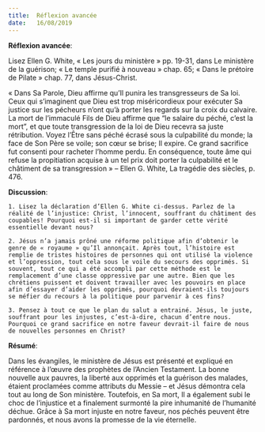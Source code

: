 ```yaml
---
title:  Réflexion avancée
date:   16/08/2019
---
```


**Réflexion avancée**: 

Lisez Ellen G. White, « Les jours du ministère » pp. 19-31, dans Le ministère de la guérison; « Le temple purifié à nouveau » chap. 65; « Dans le prétoire de Pilate » chap. 77, dans Jésus-Christ.

« Dans Sa Parole, Dieu affirme qu’Il punira les transgresseurs de Sa loi. Ceux qui s’imaginent que Dieu est trop miséricordieux pour exécuter Sa justice sur les pécheurs n’ont qu’à porter les regards sur la croix du calvaire. La mort de l’immaculé Fils de Dieu affirme que “le salaire du péché, c’est la mort”, et que toute transgression de la loi de Dieu recevra sa juste rétribution. Voyez l’Être sans péché écrasé sous la culpabilité du monde; la face de Son Père se voile; son cœur se brise; Il expire. Ce grand sacrifice fut consenti pour racheter l’homme perdu. En conséquence, toute âme qui refuse la propitiation acquise à un tel prix doit porter la culpabilité et le châtiment de sa transgression » – Ellen G. White, La tragédie des siècles, p. 476.

**Discussion**:

`1. Lisez la déclaration d’Ellen G. White ci-dessus. Parlez de la réalité de l’injustice: Christ, l’innocent, souffrant du châtiment des coupables! Pourquoi est-il si important de garder cette vérité essentielle devant nous?`

`2. Jésus n’a jamais prôné une réforme politique afin d’obtenir le genre de « royaume » qu’Il annonçait. Après tout, l’histoire est remplie de tristes histoires de personnes qui ont utilisé la violence et l’oppression, tout cela sous le voile du secours des opprimés. Si souvent, tout ce qui a été accompli par cette méthode est le remplacement d’une classe oppressive par une autre. Bien que les chrétiens puissent et doivent travailler avec les pouvoirs en place afin d’essayer d’aider les opprimés, pourquoi devraient-ils toujours se méfier du recours à la politique pour parvenir à ces fins?`

`3. Pensez à tout ce que le plan du salut a entrainé. Jésus, le juste, souffrant pour les injustes, c’est-à-dire, chacun d’entre nous. Pourquoi ce grand sacrifice en notre faveur devrait-il faire de nous de nouvelles personnes en Christ?`

**Résumé**: 

Dans les évangiles, le ministère de Jésus est présenté et expliqué en référence à l’œuvre des prophètes de l’Ancien Testament. La bonne nouvelle aux pauvres, la liberté aux opprimés et la guérison des malades, étaient proclamées comme attributs du Messie – et Jésus démontra cela tout au long de Son ministère. Toutefois, en Sa mort, Il a également subi le choc de l’injustice et a finalement surmonté la pire inhumanité de l’humanité déchue. Grâce à Sa mort injuste en notre faveur, nos péchés peuvent être pardonnés, et nous avons la promesse de la vie éternelle.

